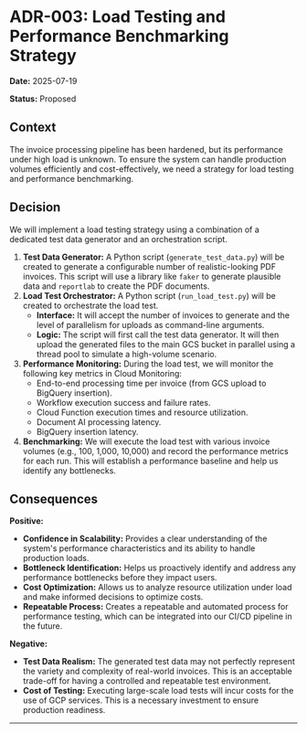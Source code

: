 # ADR-003: Load Testing and Performance Benchmarking Strategy

**Date:** 2025-07-19

**Status:** Proposed

## Context

The invoice processing pipeline has been hardened, but its performance under high load is unknown. To ensure the system can handle production volumes efficiently and cost-effectively, we need a strategy for load testing and performance benchmarking.

## Decision

We will implement a load testing strategy using a combination of a dedicated test data generator and an orchestration script.

1.  **Test Data Generator:** A Python script (`generate_test_data.py`) will be created to generate a configurable number of realistic-looking PDF invoices. This script will use a library like `faker` to generate plausible data and `reportlab` to create the PDF documents.
2.  **Load Test Orchestrator:** A Python script (`run_load_test.py`) will be created to orchestrate the load test.
    *   **Interface:** It will accept the number of invoices to generate and the level of parallelism for uploads as command-line arguments.
    *   **Logic:** The script will first call the test data generator. It will then upload the generated files to the main GCS bucket in parallel using a thread pool to simulate a high-volume scenario.
3.  **Performance Monitoring:** During the load test, we will monitor the following key metrics in Cloud Monitoring:
    *   End-to-end processing time per invoice (from GCS upload to BigQuery insertion).
    *   Workflow execution success and failure rates.
    *   Cloud Function execution times and resource utilization.
    *   Document AI processing latency.
    *   BigQuery insertion latency.
4.  **Benchmarking:** We will execute the load test with various invoice volumes (e.g., 100, 1,000, 10,000) and record the performance metrics for each run. This will establish a performance baseline and help us identify any bottlenecks.

## Consequences

**Positive:**
-   **Confidence in Scalability:** Provides a clear understanding of the system's performance characteristics and its ability to handle production loads.
-   **Bottleneck Identification:** Helps us proactively identify and address any performance bottlenecks before they impact users.
-   **Cost Optimization:** Allows us to analyze resource utilization under load and make informed decisions to optimize costs.
-   **Repeatable Process:** Creates a repeatable and automated process for performance testing, which can be integrated into our CI/CD pipeline in the future.

**Negative:**
-   **Test Data Realism:** The generated test data may not perfectly represent the variety and complexity of real-world invoices. This is an acceptable trade-off for having a controlled and repeatable test environment.
-   **Cost of Testing:** Executing large-scale load tests will incur costs for the use of GCP services. This is a necessary investment to ensure production readiness.

---